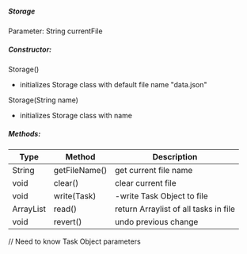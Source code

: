##### Storage

Parameter: String currentFile

##### Constructor:

Storage()
- initializes Storage class with default file name "data.json"

Storage(String name)
- initializes Storage class with name



##### Methods:

|Type|Method|Description|
| ---------|----------|----------|
|String	|getFileName() | get current file name |
|void	| clear()|clear current file|
|void|	write(Task)|-write Task Object to file|
|ArrayList<Task>|read()|return Arraylist of all tasks in file|
|void|	revert()|undo previous change|
 
// Need to know Task Object parameters
